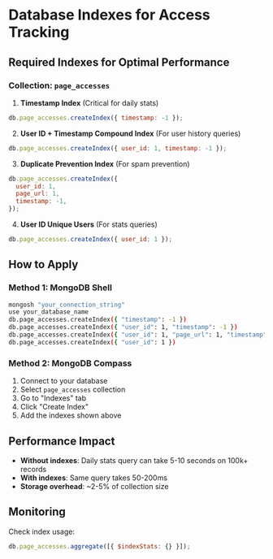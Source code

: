# Database Indexes for Access Tracking

## Required Indexes for Optimal Performance

### Collection: `page_accesses`

1. **Timestamp Index** (Critical for daily stats)

```javascript
db.page_accesses.createIndex({ timestamp: -1 });
```

2. **User ID + Timestamp Compound Index** (For user history queries)

```javascript
db.page_accesses.createIndex({ user_id: 1, timestamp: -1 });
```

3. **Duplicate Prevention Index** (For spam prevention)

```javascript
db.page_accesses.createIndex({
  user_id: 1,
  page_url: 1,
  timestamp: -1,
});
```

4. **User ID Unique Users** (For stats queries)

```javascript
db.page_accesses.createIndex({ user_id: 1 });
```

## How to Apply

### Method 1: MongoDB Shell

```bash
mongosh "your_connection_string"
use your_database_name
db.page_accesses.createIndex({ "timestamp": -1 })
db.page_accesses.createIndex({ "user_id": 1, "timestamp": -1 })
db.page_accesses.createIndex({ "user_id": 1, "page_url": 1, "timestamp": -1 })
db.page_accesses.createIndex({ "user_id": 1 })
```

### Method 2: MongoDB Compass

1. Connect to your database
2. Select `page_accesses` collection
3. Go to "Indexes" tab
4. Click "Create Index"
5. Add the indexes shown above

## Performance Impact

- **Without indexes**: Daily stats query can take 5-10 seconds on 100k+ records
- **With indexes**: Same query takes 50-200ms
- **Storage overhead**: ~2-5% of collection size

## Monitoring

Check index usage:

```javascript
db.page_accesses.aggregate([{ $indexStats: {} }]);
```
